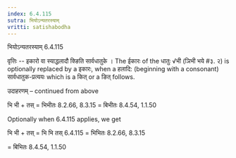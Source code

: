 ```yaml
---
index: 6.4.115
sutra: भियोऽन्यतरस्याम्
vritti: satishabodha
---
```



 भियोऽन्यतरस्याम् 6.4.115 

वृत्तिः -- इकारो वा स्‍याद्धलादौ क्ङिति सार्वधातुके । The ईकारः of the धातुः √भी (ञिभी भये #३. २) is optionally replaced by a इकारः, when a हलादि: (beginning with a consonant) सार्वधातुक-प्रत्ययः which is a कित् or a ङित् follows. 


उदाहरणम् – continued from above 


भि भी + तस् = भिभीतः 8.2.66, 8.3.15 = बिभीतः 8.4.54, 1.1.50 


Optionally when 6.4.115 applies, we get 

भि भी + तस् = भि भि तस् 6.4.115 = भिभितः 8.2.66, 8.3.15 

= बिभितः 8.4.54, 1.1.50 


